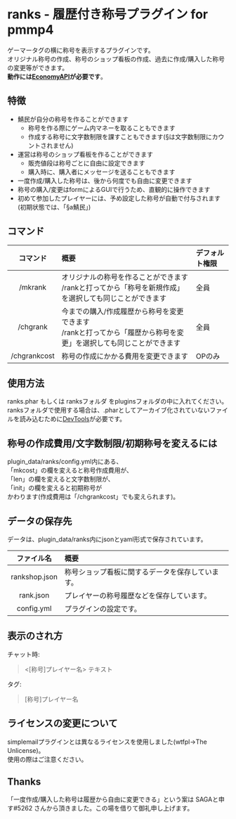 # ranks - 履歴付き称号プラグイン for pmmp4
ゲーマータグの横に称号を表示するプラグインです。
<br>オリジナル称号の作成、称号のショップ看板の作成、過去に作成/購入した称号の変更等ができます。
<br>**動作には[EconomyAPI](https://poggit.pmmp.io/p/EconomyAPI/5.7.3-PM4)が必要です**。

## 特徴

- 鯖民が自分の称号を作ることができます
    - 称号を作る際にゲーム内マネーを取ることもできます
    - 作成する称号に文字数制限を課すこともできます(§は文字数制限にカウントされません)
- 運営は称号のショップ看板を作ることができます
    - 販売値段は称号ごとに自由に設定できます
    - 購入時に、購入者にメッセージを送ることもできます
- 一度作成/購入した称号は、後から何度でも自由に変更できます
- 称号の購入/変更はformによるGUIで行うため、直観的に操作できます
- 初めて参加したプレイヤーには、予め設定した称号が自動で付与されます(初期状態では、「§a鯖民」)

## コマンド

コマンド | 概要 | デフォルト権限
:---:|:---|:---
/mkrank | オリジナルの称号を作ることができます<br>/rankと打ってから「称号を新規作成」を選択しても同じことができます | 全員
/chgrank | 今までの購入/作成履歴から称号を変更できます<br>/rankと打ってから「履歴から称号を変更」を選択しても同じことができます | 全員
/chgrankcost | 称号の作成にかかる費用を変更できます | OPのみ

## 使用方法

ranks.phar もしくは ranksフォルダ をpluginsフォルダの中に入れてください。ranksフォルダで使用する場合は、.pharとしてアーカイブ化されていないファイルを読み込むために[DevTools](https://poggit.pmmp.io/p/DevTools)が必要です。

## 称号の作成費用/文字数制限/初期称号を変えるには

plugin_data/ranks/config.yml内にある、
<br>「mkcost」の欄を変えると称号作成費用が、
<br>「len」の欄を変えると文字数制限が、
<br>「init」の欄を変えると初期称号が
<br>かわります(作成費用は「/chgrankcost」でも変えられます)。

## データの保存先

データは、plugin_data/ranks内にjsonとyaml形式で保存されています。

ファイル名 | 概要
:---:|:---
rankshop.json | 称号ショップ看板に関するデータを保存しています。
rank.json | プレイヤーの称号履歴などを保存しています。
config.yml | プラグインの設定です。

## 表示のされ方

チャット時:
> <[称号]プレイヤー名> テキスト

タグ:
> [称号]プレイヤー名

## ライセンスの変更について

simplemailプラグインとは異なるライセンスを使用しました(wtfpl->The Unlicense)。
<br>使用の際はご注意ください。

## Thanks

「一度作成/購入した称号は履歴から自由に変更できる」という案は SAGAと申す#5262 さんから頂きました。この場を借りて御礼申し上げます。
